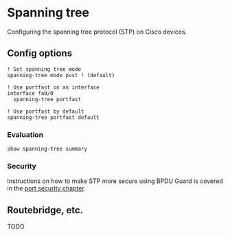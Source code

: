 # Spanning tree

Configuring the spanning tree protocol (STP) on Cisco devices.

## Config options

```cisco-ios
! Set spanning tree mode
spanning-tree mode pvst ! (default)

! Use portfast on an interface
interface fa0/0
  spanning-tree portfast

! Use portfast by default
spanning-tree portfast default
```

### Evaluation

```cisco-ios title="#"
show spanning-tree summary
```

### Security

Instructions on how to make STP more secure using BPDU Guard is covered in the [port security chapter](./port_security#bpdu-guard-stp).

## Routebridge, etc.

TODO
